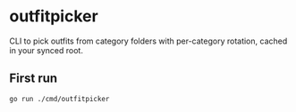 # outfitpicker

CLI to pick outfits from category folders with per-category rotation, cached in your synced root.

## First run

```bash
go run ./cmd/outfitpicker